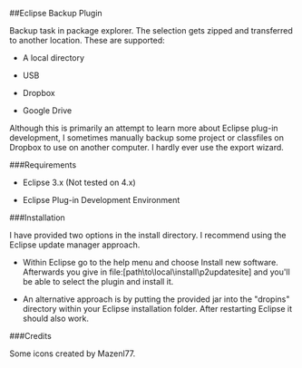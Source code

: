 ##Eclipse Backup Plugin

Backup task in package explorer. The selection gets zipped and transferred to another location. These are supported:

 * A local directory
 
 * USB
 
 * Dropbox

 * Google Drive
 
Although this is primarily an attempt to learn more about Eclipse plug-in development, I sometimes manually backup some project or classfiles on Dropbox to use on another computer. I hardly ever use the export wizard.

###Requirements

 * Eclipse 3.x (Not tested on 4.x)
 
 * Eclipse Plug-in Development Environment
 
###Installation

I have provided two options in the install directory. I recommend using the Eclipse update manager approach.

 * Within Eclipse go to the help menu and choose Install new software. Afterwards you give in file:\[path\to\local\install\p2updatesite] and you'll be able to select the plugin and install it.
 
 * An alternative approach is by putting the provided jar into the "dropins" directory within your Eclipse installation folder. After restarting Eclipse it should also work.
 
###Credits
 
Some icons created by Mazenl77.
